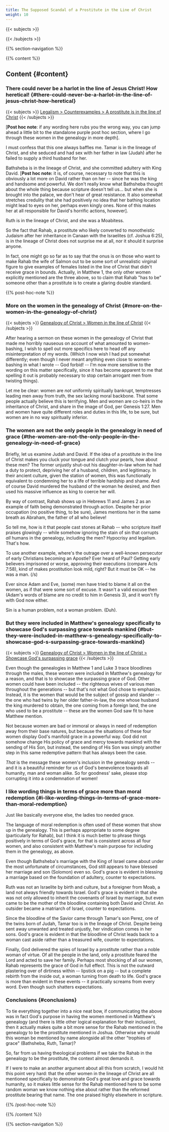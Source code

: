 ```yaml
---
title: The Supposed Scandal of a Prostitute in the Line of Christ
weight: 10
---
```


{{< subjects >}}

{{< /subjects >}}

{{% section-navigation %}}

{{% content %}}

## Content {#content}

### There could never be a harlot in the line of Jesus Christ! How heretical! {#there-could-never-be-a-harlot-in-the-line-of-jesus-christ-how-heretical}

{{< subjects >}}
<a href="/subject-index/#legalism-counterexamples-a-prostitute-is-in-the-line-of-christ">Legalism > Counterexamples > A prostitute is in the line of Christ</a>
{{< /subjects >}}

[**Post hoc note**: if any wording here rubs you the wrong way, you can jump ahead a little bit to the standalone purple post hoc section, where I go through these women in the genealogy in more depth].

I must confess that this one always baffles me. Tamar is in the lineage of Christ, and she seduced and had sex with her father in law (Judah) after he failed to supply a third husband for her.

Bathsheba is in the lineage of Christ, and she committed adultery with King David. [**Post hoc note:** it is, of course, necessary to note that this is obviously a lot more on David rather than on her -- since he was the king and handsome and powerful. We don't really know what Bathsheba thought about the whole thing because scripture doesn't tell us... but when she is brought into the palace, we don't hear of great resistance. It also somewhat stretches credulity that she had positively no idea that her bathing location might lead to eyes on her, perhaps even kingly ones. None of this makes her at all responsible for David's horrific actions, however].

Ruth is in the lineage of Christ, and she was a Moabitess.

<!-- --- -->

So the fact that Rahab, a prostitute who likely converted to monotheistic Judaism after her inheritance in Canaan with the Israelites (cf. Joshua 6:25), is in the lineage of Christ does not surprise me at all, nor it should it surprise anyone.

In fact, one might go so far as to say that the onus is on those who want to make Rahab the wife of Salmon out to be some sort of unrealistic virginal figure to give examples of females listed in the line of Christ that didn't receive grace in bounds. Actually, in Matthew 1, the only other women explicitly mentioned are the three above, so to claim that Rahab "has to be" someone other than a prostitute is to create a glaring double standard.

<!-- --- -->

{{% post-hoc-note %}}

### More on the women in the genealogy of Christ {#more-on-the-women-in-the-genealogy-of-christ}

{{< subjects >}}
<a href="/subject-index/#genealogy-of-christ-women-in-the-line-of-christ">Genealogy of Christ > Women in the line of Christ</a>
{{< /subjects >}}

After hearing a sermon on these women in the genealogy of Christ that made me horribly nauseous on account of what amounted to women-bashing, I wish to spell out more specifics here to head off any misinterpretation of my words. (Which I now wish I had put somewhat differently; even though I never meant anything even close to women-bashing in what I wrote -- God forbid! -- I'm now more sensitive to the wording on this matter specifically, since it has become apparent to me that spelling it out is probably necessary to stop certain arrogant men from twisting things).

Let me be clear: women are *not* uniformly spiritually bankrupt, temptresses leading men away from truth, the sex lacking moral backbone. That some people actually believe this is terrifying. Men and women are co-heirs in the inheritance of Christ, and share in the image of God, per Genesis 1:27. Men and women have quite different roles and duties in this life, to be sure, but women are in no way spiritually inferior.

<!-- --- -->

### The women are not the only people in the genealogy in need of grace {#the-women-are-not-the-only-people-in-the-genealogy-in-need-of-grace}

Briefly, let us examine Judah and David. If the idea of a prostitute in the line of Christ makes you cluck your tongue and clutch your pearls, how about these men? The former unjustly shut-out his daughter-in-law whom he had a duty to protect, depriving her of a husband, children, and legitimacy. In their ancient culture, given the station of women, this was functionally equivalent to condemning her to a life of terrible hardship and shame. And of course David murdered the husband of the woman he desired, and then used his massive influence as king to coerce her will.

By way of contrast, Rahab shows up in Hebrews 11 and James 2 as an example of faith being demonstrated through action. Despite her prior occupation (no positive thing, to be sure), James mentions her in the same breath as Abraham, the father of all who believe!

So tell me, how is it that people cast stones at Rahab -- who scripture itself praises glowingly -- while somehow ignoring the stain of sin that corrupts *all* humans in the genealogy, including the men? Hypocrisy and legalism. That's how.

<!-- --- -->

To use another example, where's the outrage over a well-known persecutor of early Christians becoming an Apostle? Ever heard of Paul? Getting early believers imprisoned or worse, approving their executions (compare Acts 7:58), kind of makes prostitution look mild, right? But it must be OK -- he was a man. (/s)

Ever since Adam and Eve, (some) men have tried to blame it all on the women, as if that were some sort of excuse. It wasn't a valid excuse then (Adam's words of blame are no credit to him in Genesis 3), and it won't fly with God now either.

Sin is a human problem, not a woman problem. (Duh).

<!-- --- -->

### But they were included in Matthew's genealogy specifically to showcase God's surpassing grace towards mankind {#but-they-were-included-in-matthew-s-genealogy-specifically-to-showcase-god-s-surpassing-grace-towards-mankind}

{{< subjects >}}
<a href="/subject-index/#genealogy-of-christ-women-in-the-line-of-christ-showcase-god-s-surpassing-grace">Genealogy of Christ > Women in the line of Christ > Showcase God's surpassing grace</a>
{{< /subjects >}}

Even though the genealogies in Matthew 1 and Luke 3 trace bloodlines through the males, these women were included in Matthew's genealogy for a reason, and that is to showcase the surpassing grace of God. Other women could have been included -- the righteous wives of various men throughout the generations -- but that's not what God chose to emphasize. Instead, it is the women that would be the subject of gossip and slander -- the one who had twins by her older father-in-law, the one whose husband the king murdered to obtain, the one coming from a foreign land, the one who used to be a prostitute -- these are the women God saw fit to have Matthew mention.

Not because women are bad or immoral or always in need of redemption away from their base natures, but because the situations of these four women display God's manifold grace in a powerful way. God did not somehow change His policy of grace and mercy towards mankind with the sending of His Son, but instead, the sending of His Son was simply another step in this same redemptive pattern that has always been the case.

*That* is the message these women's inclusion in the genealogy sends -- and it is a beautiful reminder for us of God's benevolence towards all humanity, man and woman alike. So for goodness' sake, please stop corrupting it into a condemnation of women!

<!-- --- -->

### I like wording things in terms of grace more than moral redemption {#i-like-wording-things-in-terms-of-grace-more-than-moral-redemption}

Just like basically everyone else, the ladies too needed grace.

The language of moral redemption is often used of these women that show up in the genealogy. This is perhaps appropriate to some degree (particularly for Rahab), but I think it is much better to phrase things positively in terms of God's grace, for that is consistent across all four women, and also consistent with Matthew's main purpose for including them in the genealogy, as above.

<!-- --- -->

Even though Bathsheba's marriage with the King of Israel came about under the most unfortunate of circumstances, God still appears to have blessed her marriage and son (Solomon) even so. God's grace is evident in blessing a marriage based on the foundation of adultery, counter to expectations.

Ruth was not an Israelite by birth and culture, but a foreigner from Moab, a land not always friendly towards Israel. God's grace is evident in that she was not only allowed to inherit the covenants of Israel by marriage, but even came to be the mother of the bloodline containing both David and Christ. An outsider became a matriarch of Israel, counter to expectations.

Since the bloodline of the Savior came through Tamar's son Perez, one of the twins born of Judah, Tamar too is in the lineage of Christ. Despite being sent away unwanted and treated unjustly, her vindication comes in her sons. God's grace is evident in that the bloodline of Christ leads back to a woman cast aside rather than a treasured wife, counter to expectations.

Finally, God delivered the spies of Israel by a prostitute rather than a noble woman of virtue. Of all the people in the land, only a prostitute feared the Lord and acted to save her family. Perhaps most shocking of all our women, Rahab represents the grace of God in full effect. This is not the outward plastering over of dirtiness within -- lipstick on a pig -- but a complete rebirth from the inside out, a woman turning from death to life. God's grace is more than evident in these events -- it practically screams from every word. Even though such shatters expectations.

<!-- --- -->

### Conclusions {#conclusions}

To tie everything together into a nice neat bow, if communicating the above was in fact God's purpose in having the women mentioned in Matthew's genealogy (and there is little other logical explanation for their inclusion), then it actually makes quite a bit more sense for the Rahab mentioned in the genealogy to be the prostitute mentioned in Joshua. Otherwise why would this woman be mentioned by name alongside all the other "trophies of grace" (Bathsheba, Ruth, Tamar)?

So, far from us having theological problems if we take the Rahab in the genealogy to be the prostitute, the context almost demands it.

If I were to make an another argument about all this from scratch, I would hit this point very hard: that the other women in the lineage of Christ are all mentioned specifically to demonstrate God's great love and grace towards humanity, so it makes little sense for the Rahab mentioned here to be some random woman we know nothing else about rather than the reformed prostitute bearing that name. The one praised highly elsewhere in scripture.

{{% /post-hoc-note %}}

{{% /content %}}

{{% section-navigation %}}